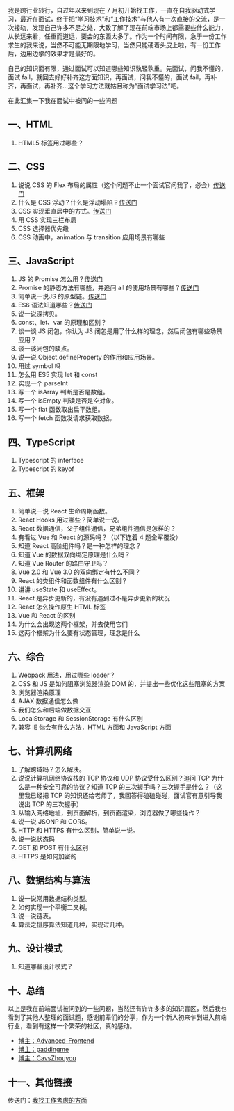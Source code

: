 我是跨行业转行，自过年以来到现在 7 月初开始找工作，一直在自我驱动式学习，最近在面试，终于把“学习技术”和“工作技术”与他人有一次直接的交流，是一次接轨，发现自己许多不足之处，大致了解了现在前端市场上都需要些什么能力，从长远来看，任重而道远，要会的东西太多了。作为一个时间有限，急于一份工作求生的我来说，当然不可能无期限地学习，当然只能硬着头皮上啦，有一份工作后，边用边学的效果才是最好的。

自己的知识面有限，通过面试可以知道哪些知识孰轻孰重。先面试，问我不懂的，面试 fail，就回去好好补齐这方面知识，再面试，问我不懂的，面试 fail，再补齐，再面试，再补齐...这个学习方法就姑且称为“面试学习法”吧。

在此汇集一下我在面试中被问的一些问题

## 一、HTML

1. HTML5 标签用过哪些？

## 二、CSS

1. 说说 CSS 的 Flex 布局的属性（这个问题不止一个面试官问我了，必会）[传送门](https://www.yuque.com/machaoxue/notes/bbe3ig)
2. 什么是 CSS 浮动？什么是浮动塌陷？[传送门](https://www.yuque.com/machaoxue/notes/gy6myd)
3. CSS 实现垂直居中的方式。[传送门](https://www.yuque.com/machaoxue/notes/iyede2)
4. 用 CSS 实现三栏布局
5. CSS 选择器优先级
6. CSS 动画中，animation 与 transition 应用场景有哪些

## 三、JavaScript

1. JS 的 Promise 怎么用？[传送门](https://developer.mozilla.org/zh-CN/docs/Web/JavaScript/Guide/Using_promises)
2. Promise 的静态方法有哪些，并追问 all 的使用场景有哪些？[传送门](https://es6.ruanyifeng.com/#docs/promise)
3. 简单说一说JS 的原型链。[传送门](https://www.yuque.com/machaoxue/notes/vw7n35)
4. ES6 语法知道哪些？[传送门](https://fangyinghang.com/es-6-tutorials/)
5. 说一说深拷贝。
6. const、let、var 的原理和区别？
7. 谈一谈 JS 闭包，你认为 JS 闭包是用了什么样的理念，然后闭包有哪些场景应用？
8. 谈一谈闭包的缺点。
9. 说一说 Object.defineProperty 的作用和应用场景。
10. 用过 symbol 吗
11. 怎么用 ES5 实现 let 和 const
12. 实现一个 parseInt
13. 写一个 isArray 判断是否是数组。
14. 写一个 isEmpty 判读是否是空对象。
15. 写一个 flat 函数取出扁平数组。
16. 写一个 fetch 函数发请求获取数据。

## 四、TypeScript

1. Typescript 的 interface
2. Typescript 的 keyof

## 五、框架

1. 简单说一说 React 生命周期函数。
2. React Hooks 用过哪些？简单说一说。
3. React 数据通信，父子组件通信，兄弟组件通信是怎样的？
4. 有看过 Vue 和 React 的源码吗？（以下连着 4 题全军覆没）
5. 知道 React 高阶组件吗？是一种怎样的理念？
6. 知道 Vue 的数据双向绑定原理是什么吗？
7. 知道 Vue Router 的路由守卫吗？
8. Vue 2.0 和 Vue 3.0 的双向绑定有什么不同？
9. React 的类组件和函数组件有什么区别？
10. 讲讲 useState 和 useEffect。
11. React 是异步更新的，有没有遇到过不是异步更新的状况
12. React 怎么操作原生 HTML 标签
13. Vue 和 React 的区别
14. 为什么会出现这两个框架，并去使用它们
15. 这两个框架为什么要有状态管理，理念是什么

## 六、综合

1. Webpack 用法，用过哪些 loader？
2. CSS 和 JS 是如何阻塞浏览器渲染 DOM 的，并提出一些优化这些阻塞的方案
3. 浏览器渲染原理
4. AJAX 数据通信怎么做
5. 我们怎么和后端做数据交互
6. LocalStorage 和 SessionStorage 有什么区别
7. 兼容 IE 你会有什么方法，HTML 方面和 JavaScript 方面

## 七、计算机网络

1. 了解跨域吗？怎么解决。
2. 说说计算机网络协议栈的 TCP 协议和 UDP 协议受什么区别？追问 TCP 为什么是一种安全可靠的协议？知道 TCP 的三次握手吗？三次握手是什么？（这里我已经把 TCP 的知识还给老师了，我回答得磕磕碰碰，面试官有意引导我说出 TCP 的三次握手）
3. 从输入网络地址，到页面解析，到页面渲染，浏览器做了哪些操作？
4. 说一说 JSONP 和 CORS。
5. HTTP 和 HTTPS 有什么区别，简单说一说。
6. 说一说状态码
7. GET 和 POST 有什么区别
8. HTTPS 是如何加密的

## 八、数据结构与算法

1. 说一说常用数据结构类型。
2. 如何实现一个平衡二叉树。
3. 说一说链表。
4. 算法之排序算法知道几种，实现过几种。


## 九、设计模式

1. 知道哪些设计模式？

## 十、总结

以上是我在前端面试被问到的一些问题，当然还有许许多多的知识盲区，然后我也看到了其他人整理的面试题，感谢前辈们的分享，作为一个新人初来乍到进入前端行业，看到有这样一个繁荣的社区，真的感动。

* [博主：Advanced-Frontend](https://github.com/Advanced-Frontend/Daily-Interview-Question)
* [博主：paddingme](https://github.com/paddingme/Front-end-Web-Development-Interview-Question)
* [博主：CavsZhouyou](https://github.com/CavsZhouyou/Front-End-Interview-Notebook)

## 十一、其他链接

传送门：[我找工作考虑的方面](https://github.com/mcx2020/my-front-end-interview/blob/master/sources/job-thinking-2020-7-9.md)